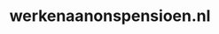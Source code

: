 ---
layout: post
title:  "werkenaanonspensioen.nl"
internal_url:  "/dutchgov/werkenaanonspensioen.nl.html"
categories: dutchgov
---